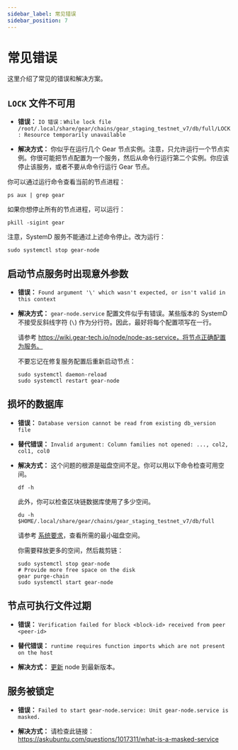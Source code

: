 ```yaml
---
sidebar_label: 常见错误
sidebar_position: 7
---
```


# 常见错误

这里介绍了常见的错误和解决方案。

## `LOCK` 文件不可用

- **错误：** `IO 错误：While lock file /root/.local/share/gear/chains/gear_staging_testnet_v7/db/full/LOCK: Resource temporarily unavailable`

- **解决方式：**  你似乎在运行几个 Gear 节点实例。注意，只允许运行一个节点实例。你很可能把节点配置为一个服务，然后从命令行运行第二个实例。你应该停止该服务，或者不要从命令行运行 Gear 节点。

你可以通过运行命令查看当前的节点进程：

```shell
ps aux | grep gear
```

如果你想停止所有的节点进程，可以运行：

```shell
pkill -sigint gear
```

注意，SystemD 服务不能通过上述命令停止。改为运行：

```shell
sudo systemctl stop gear-node
```

## 启动节点服务时出现意外参数

- **错误：** `Found argument '\' which wasn't expected, or isn't valid in this context`

- **解决方式：** `gear-node.service` 配置文件似乎有错误。某些版本的 SystemD 不接受反斜线字符 (`\`) 作为分行符。因此，最好将每个配置项写在一行。

    请参考 https://wiki.gear-tech.io/node/node-as-service，将节点正确配置为服务。

    不要忘记在修复服务配置后重新启动节点：

    ```shell
    sudo systemctl daemon-reload
    sudo systemctl restart gear-node
    ```

## 损坏的数据库

- **错误：** `Database version cannot be read from existing db_version file`

- **替代错误：** `Invalid argument: Column families not opened: ..., col2, col1, col0`

- **解决方式：** 这个问题的根源是磁盘空间不足。你可以用以下命令检查可用空间。

    ```shell
    df -h
    ```

    此外，你可以检查区块链数据库使用了多少空间。

    ```shell
    du -h $HOME/.local/share/gear/chains/gear_staging_testnet_v7/db/full
    ```

    请参考 [系统要求](/node/setting-up#system-requirements)，查看所需的最小磁盘空间。

    你需要释放更多的空间，然后裁剪链：

    ```shell
    sudo systemctl stop gear-node
    # Provide more free space on the disk
    gear purge-chain
    sudo systemctl start gear-node
    ```

## 节点可执行文件过期

- **错误：** `Verification failed for block <block-id> received from peer <peer-id>`

- **替代错误：** `runtime requires function imports which are not present on the host`

- **解决方式：** [更新](/node/node-as-service#update-the-node-with-the-new-version)   node 到最新版本。

## 服务被锁定

- **错误：** `Failed to start gear-node.service: Unit gear-node.service is masked.`

- **解决方式：** 请检查此链接：https://askubuntu.com/questions/1017311/what-is-a-masked-service
